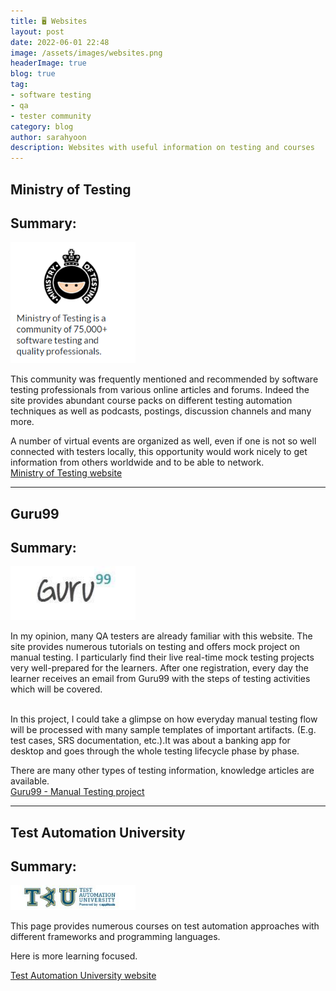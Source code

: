 ```yaml
---
title: 🖥️ Websites
layout: post
date: 2022-06-01 22:48
image: /assets/images/websites.png
headerImage: true
blog: true
tag:
- software testing
- qa
- tester community
category: blog
author: sarahyoon
description: Websites with useful information on testing and courses
---
```


## Ministry of Testing 

## Summary:
<img src="/assets/images/ministryoftesting.PNG" width="200">
<p>This community was frequently mentioned and recommended by software testing professionals from various online articles and forums.
Indeed the site provides abundant course packs on different testing automation techniques as well as podcasts, postings, discussion channels and many more.</p>

A number of virtual events are organized as well, even if one is not so well connected with testers locally, this opportunity would work nicely to get information from others worldwide and to be able to network.
<br>[Ministry of Testing website](https://www.ministryoftesting.com/)

---

## Guru99

## Summary:
<img src="/assets/images/guru99.jpg" width="200">   
<p>In my opinion, many QA testers are already familiar with this website. The site provides numerous tutorials on testing and offers mock project on manual testing.
I particularly find their live real-time mock testing projects very well-prepared for the learners. After one registration, every day the learner receives an email from Guru99 with the steps of testing activities which will be covered.</p>

<br>In this project, I could take a glimpse on how everyday manual testing flow will be processed with many sample templates of important artifacts. (E.g. test cases, SRS documentation, etc.).It was about a banking app for desktop and goes through the whole testing lifecycle phase by phase.</p>


There are many other types of testing information, knowledge articles are available.
<br>[Guru99 - Manual Testing project](https://user-images.githubusercontent.com/39444963/177168232-af98e2bd-f11f-42ac-a0bd-d5b3945ee654.png)

---

## Test Automation University

## Summary: 
<img src="/assets/images/testautomationuni.JPG" width="200">
<p>This page provides numerous courses on test automation approaches with different frameworks and programming languages.</p>
Here is more learning focused.


[Test Automation University website](https://testautomationu.applitools.com/)


